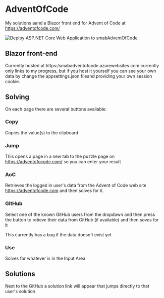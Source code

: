 # AdventOfCode
My solutions aand a Blazor front end for Advent of Code at https://adventofcode.com/

![Deploy ASP.NET Core Web Application to smabAdventOfCode](https://github.com/smabuk/AdventOfCode/workflows/Deploy%20ASP.NET%20Core%20Web%20Application%20to%20smabAdventOfCode/badge.svg)

## Blazor front-end
Currently hosted at https:/smabadventofcode.azurewebsites.com currently only links to my progress, but if you host it yourself
you can see your own data by change the appsettings.json fileand providing your own session cookie.

## Solving
On each page there are several buttons available:

### Copy
Copies the value(s) to the clipboard

### Jump
This opens a page in a new tab to the puzzle page on https://adventofocode.com/ so you can enter your result

### AoC
Retrieves the logged in user's data from the Advent of Code web site https://adventofcode.com and then solves for it.

### GitHub
Select one of the known GitHub users from the dropdown and then press the button to retieve their data from GitHub (if available) and then soves for it

This currently has a bug if the data doesn't exist yet

### Use
Solves for whatever is in the Input Area

## Solutions
Next to the GitHub a solution link will appear that jumps directly to that user's solution.
